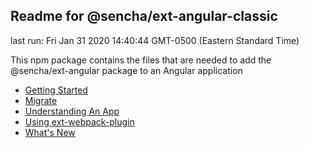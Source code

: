 ## Readme for @sencha/ext-angular-classic

last run: Fri Jan 31 2020 14:40:44 GMT-0500 (Eastern Standard Time)

This npm package contains the files that are needed to add the @sencha/ext-angular package to an Angular application

- [Getting Started](https://github.com/sencha/ext-angular/blob/ext-angular-7.1.1/packages/ext-angular-classic/GETTING_STARTED.md)
- [Migrate](https://github.com/sencha/ext-angular/blob/ext-angular-7.1.1/packages/ext-angular-classic/MIGRATE.md)
- [Understanding An App](https://github.com/sencha/ext-angular/blob/ext-angular-7.1.1/packages/ext-angular-classic/UNDERSTANDING_AN_APP.md)
- [Using ext-webpack-plugin](https://github.com/sencha/ext-angular/blob/ext-angular-7.1.1/packages/ext-angular-classic/USING_EXT_WEBPACK_PLUGIN.md)
- [What's New](https://github.com/sencha/ext-angular/blob/ext-angular-7.1.1/packages/ext-angular-classic/WHATS_NEW.md)

